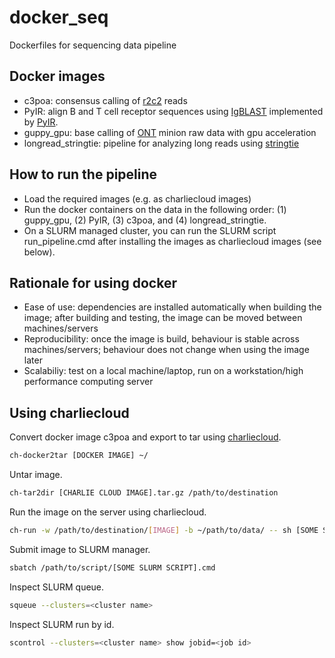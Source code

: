 # docker_seq
 Dockerfiles for sequencing data pipeline

## Docker images
- c3poa: consensus calling of [r2c2](https://vollmerslab.soe.ucsc.edu/) reads
- PyIR: align B and T cell receptor sequences using [IgBLAST](https://ncbi.github.io/igblast/) implemented by [PyIR](https://github.com/crowelab/PyIR).
- guppy_gpu: base calling of [ONT](https://nanoporetech.com/) minion raw data with gpu acceleration
- longread_stringtie: pipeline for analyzing long reads using [stringtie](http://ccb.jhu.edu/software/stringtie/)

## How to run the pipeline
- Load the required images (e.g. as charliecloud images)
- Run the docker containers on the data in the following order: (1) guppy_gpu, (2) PyIR, (3) c3poa, and (4) longread_stringtie.
- On a SLURM managed cluster, you can run the SLURM script run_pipeline.cmd after installing the images as charliecloud images (see below).

## Rationale for using docker
- Ease of use: dependencies are installed automatically when building the image; after building and testing, the image can be moved between machines/servers
- Reproducibility: once the image is build, behaviour is stable across machines/servers; behaviour does not change when using the image later
- Scalabiliy: test on a local machine/laptop, run on a workstation/high performance computing server

## Using charliecloud

Convert docker image c3poa and export to tar using [charliecloud](https://hpc.github.io/charliecloud/).

```bash
ch-docker2tar [DOCKER IMAGE] ~/
```


Untar image.
```bash
ch-tar2dir [CHARLIE CLOUD IMAGE].tar.gz /path/to/destination
```

Run the image on the server using charliecloud.
```bash
ch-run -w /path/to/destination/[IMAGE] -b ~/path/to/data/ -- sh [SOME SCRIPT].sh
```

Submit image to SLURM manager.
```bash
sbatch /path/to/script/[SOME SLURM SCRIPT].cmd
```

Inspect SLURM queue.
```bash
squeue --clusters=<cluster name>
```

Inspect SLURM run by id.
```bash
scontrol --clusters=<cluster name> show jobid=<job id>
```
